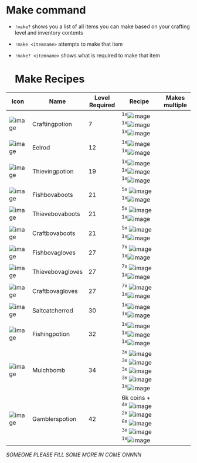 # Make command #

- `!make?` shows you a list of all items you can make based on your crafting level and inventory contents
- `!make <itemname>` attempts to make that item
- `!make? <itemname>` shows what is required to make that item

  # Make Recipes #

  
| Icon | Name | Level Required | Recipe | Makes multiple |
| ------ | ------ | ----- | ------- | ---- |
| ![image](https://fishbot.app/items/craftingpotion.png) | Craftingpotion | 7 | <sup>1x</sup>![image](https://fishbot.app/items/vial.png) <sup>1x</sup>![image](https://fishbot.app/items/mulch.png)  <sup>1x</sup>![image](https://fishbot.app/items/fisheye.png)  | |
| ![image](https://fishbot.app/items/eelrod.png) | Eelrod | 12 | <sup>1x</sup>![image](https://fishbot.app/items/yewrod.png) <sup>1x</sup>![image](https://fishbot.app/items/lockpick.png)  | |
| ![image](https://fishbot.app/items/thievingpotion.png) | Thievingpotion | 19 | <sup>1x</sup>![image](https://fishbot.app/items/vial.png)  <sup>1x</sup>![image](https://fishbot.app/items/mulch.png)  <sup>1x</sup>![image](https://fishbot.app/items/rustycoin.png)  | |
| ![image](https://fishbot.app/items/fishbovaboots.png) | Fishbovaboots | 21 | <sup>5x</sup> ![image](https://fishbot.app/items/bova.png)  <sup>1x</sup>![image](https://fishbot.app/items/fishberry.png)  | |
| ![image](https://fishbot.app/items/thievebovaboots.png) | Thievebovaboots | 21 |<sup>5x</sup> ![image](https://fishbot.app/items/bova.png)  <sup>1x</sup>![image](https://fishbot.app/items/thieveberry.png)  | |
| ![image](https://fishbot.app/items/craftbovaboots.png) | Craftbovaboots | 21 | <sup>5x</sup> ![image](https://fishbot.app/items/bova.png)  <sup>1x</sup>![image](https://fishbot.app/items/craftberry.png)  | |
| ![image](https://fishbot.app/items/fishbovagloves.png) | Fishbovagloves | 27 | <sup>7x</sup> ![image](https://fishbot.app/items/bova.png)  <sup>1x</sup>![image](https://fishbot.app/items/fishberry.png)  | |
| ![image](https://fishbot.app/items/thievebovagloves.png) | Thievebovagloves | 27 |<sup>7x</sup> ![image](https://fishbot.app/items/bova.png)  <sup>1x</sup>![image](https://fishbot.app/items/thieveberry.png)  | |
| ![image](https://fishbot.app/items/craftbovagloves.png) | Craftbovagloves | 27 | <sup>7x</sup> ![image](https://fishbot.app/items/bova.png)  <sup>1x</sup>![image](https://fishbot.app/items/craftberry.png)  | |
| ![image](https://fishbot.app/items/saltcatcherrod.png) | Saltcatcherrod | 30 | <sup>1x</sup>![image](https://fishbot.app/items/maplerod.png)  <sup>1x</sup>![image](https://fishbot.app/items/glasstrinket.png)   | |
| ![image](https://fishbot.app/items/fishingpotion.png) | Fishingpotion | 32 | <sup>1x</sup>![image](https://fishbot.app/items/vial.png)  <sup>1x</sup>![image](https://fishbot.app/items/mulch.png)   <sup>1x</sup>![image](https://fishbot.app/items/lobsterclaw.png)  | |
| ![image](https://fishbot.app/items/mulchbomb.png) | Mulchbomb | 34 | <sup>3x</sup> ![image](https://fishbot.app/items/mulch.png) <sup>3x</sup> ![image](https://fishbot.app/items/lobsterclaw.png) <sup>3x</sup> ![image](https://fishbot.app/items/fisheggs.png) <sup>3x</sup> ![image](https://fishbot.app/items/fisheye.png) <sup>1x</sup>![image](https://fishbot.app/items/vial.png)  | |
| ![image](https://fishbot.app/items/gamblerspotion.png) | Gamblerspotion | 42 | 6k coins + <sup>4x</sup> ![image](https://fishbot.app/items/rustycoin.png) <sup>2x</sup> ![image](https://fishbot.app/items/crushedvial.png) <sup>6x</sup> ![image](https://fishbot.app/items/fisheggs.png) <sup>3x</sup> ![image](https://fishbot.app/items/fisheye.png) <sup>1x</sup>![image](https://fishbot.app/items/vial.png)  | |


*SOMEONE PLEASE FILL SOME MORE IN COME ONNNN*

